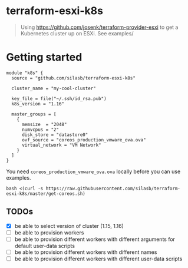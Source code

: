 # terraform-esxi-k8s

> Using https://github.com/josenk/terraform-provider-esxi to get a Kubernetes cluster up on ESXi. See examples/

# Getting started

```
module "k8s" {
  source = "github.com/silasb/terraform-esxi-k8s"

  cluster_name = "my-cool-cluster"

  key_file = file("~/.ssh/id_rsa.pub")
  k8s_version = "1.16"

  master_groups = [
    {
      memsize  = "2048"
      numvcpus = "2"
      disk_store = "datastore0"
      ovf_source = "coreos_production_vmware_ova.ova"
      virtual_network = "VM Network"
    }
  ]
}
```

You need `coreos_production_vmware_ova.ova` locally before you can use examples.

```
bash <(curl -s https://raw.githubusercontent.com/silasb/terraform-esxi-k8s/master/get-coreos.sh)
```

## TODOs

- [x] be able to select version of cluster (1.15, 1.16)
- [ ] be able to provision workers
- [ ] be able to provision different workers with different arguments for default user-data scripts
- [ ] be able to provision different workers with different names
- [ ] be able to provision different workers with different user-data scripts